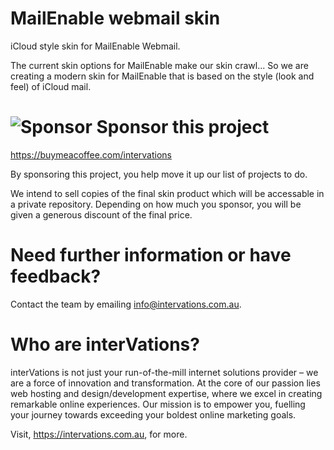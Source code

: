 # MailEnable webmail skin
iCloud style skin for MailEnable Webmail.

The current skin options for MailEnable make our skin crawl... So we are creating a modern skin for MailEnable that is based on the style (look and feel) of iCloud mail.

# <img src="https://github.com/images/modules/search/mona-love.png" alt="Sponsor"> Sponsor this project
https://buymeacoffee.com/intervations

By sponsoring this project, you help move it up our list of projects to do.

We intend to sell copies of the final skin product which will be accessable in a private repository. Depending on how much you sponsor, you will be given a generous discount of the final price.

# Need further information or have feedback?

Contact the team by emailing info@intervations.com.au.

# Who are interVations?

interVations is not just your run-of-the-mill internet solutions provider – we are a force of innovation and transformation. At the core of our passion lies web hosting and design/development expertise, where we excel in creating remarkable online experiences. Our mission is to empower you, fuelling your journey towards exceeding your boldest online marketing goals.

Visit, https://intervations.com.au, for more.
